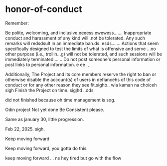 # honor-of-conduct
Remember:

Be polite, welcoming, and inclusive.eeeess
ewewess.......
Inappropriate conduct and harassment of any kind will .not be tolerated. Any such remarks will redsdsult in an immediate ban.ds.
esds.......
Actions that seem specifically designed to test the limits of what is offensive and serve ...no other purpose (i.e., trollin...g) will not be tolerated, and such sessions will be immediately terminated....
..
Do not post someone's personal information or post links to personal information. e ee .,

Additionally, The Project and its core members reserve the right to ban or otherwise disable the account(s) of users in defiancehs of this code of conduct or for any other reason they see fit.sighb..
 wla kaman na choiceh
sigh
Finish the Project on time.  sigjhd
..dds

did not finished because oh time management is sog.



Odin project
Not yet done
Be Consistent please.

Same as january 30, little progression.

Feb 22, 2025. sigh.


Keep moving forward

Keep moving forward, you gotta do this.

keep moving forward . . ns
hey
tired but go with the flow 
